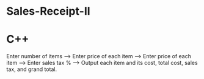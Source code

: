 # Sales-Receipt-II
# C++
Enter number of items --> Enter price of each item --> Enter price of each item --> Enter sales tax % --> Output each item and its cost, total cost, sales tax, and grand total.
